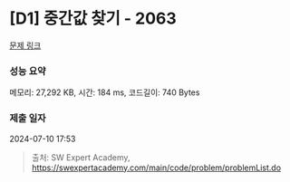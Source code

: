 # [D1] 중간값 찾기 - 2063 

[문제 링크](https://swexpertacademy.com/main/code/problem/problemDetail.do?contestProbId=AV5QPsXKA2UDFAUq) 

### 성능 요약

메모리: 27,292 KB, 시간: 184 ms, 코드길이: 740 Bytes

### 제출 일자

2024-07-10 17:53



> 출처: SW Expert Academy, https://swexpertacademy.com/main/code/problem/problemList.do